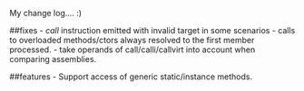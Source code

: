 My change log.... :)

##fixes
	- *call* instruction emitted with invalid target in some scenarios
	- calls to overloaded methods/ctors always resolved to the first member processed.
	- take operands of call/calli/callvirt into account when comparing assemblies.

##features
	- Support access of generic static/instance methods.
